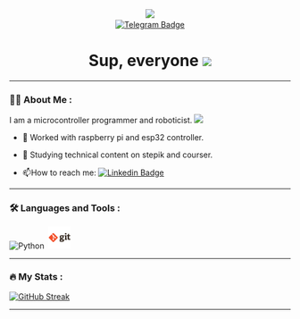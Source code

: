 <div id="header" align="center">
  <img src="https://media.giphy.com/media/lyqTO244WjFE1JlXts/giphy.gif" width="100"/>
</div>


<div id="badges" align="center">
  <a href="https://t.me/nasturg">
    <img src="https://img.shields.io/badge/telegram-blue?style=for-the-badge&logo=telegram&logoColor=white" alt="Telegram Badge"/>
  </a>
</div>

<h1 align="center">
  Sup, everyone
  <img src="https://media.giphy.com/media/hvRJCLFzcasrR4ia7z/giphy.gif" width="30px"/>
</h1>

---

### :woman_technologist: About Me :

I am a microcontroller programmer and roboticist. <img src="https://media.giphy.com/media/WUlplcMpOCEmTGBtBW/giphy.gif" width="30">

- :telescope: Worked with raspberry pi and esp32 controller.

- :seedling: Studying technical content on stepik and courser.
<!--
- :zap: In my free time I solve problems on LeetСode and read technical articles.
-->
- :mailbox:How to reach me: [![Linkedin Badge](https://img.shields.io/badge/-Nasturg-blue?style=flat&logo=Telegram&logoColor=white)]([your-linkedin-url](https://t.me/nasturg))

---

### :hammer_and_wrench: Languages and Tools :

<div>
  <img src="https://www.python.org/static/favicon.ico" title="Python" alt="Python" width="40" height="40"/>&nbsp;
  <!--<img src="https://www.rust-lang.org/static/images/favicon-32x32.png" title="Rust" alt="Rust" width="40" height="40"/>&nbsp;-->
  <img src="https://github.com/devicons/devicon/blob/master/icons/git/git-original-wordmark.svg" title="Git" **alt="Git" width="40" height="40"/>
</div>

---

### :fire: My Stats :

[![GitHub Streak](http://github-readme-streak-stats.herokuapp.com?user=nasturg&theme=dark&background=000000)](https://git.io/streak-stats)

<!--
[![Top Langs](https://github-readme-stats.vercel.app/api/top-langs/?username=nasturg)](https://github.com/anuraghazra/github-readme-stats)
-->
---
<!--
<div align="center">
  <img src="https://media.giphy.com/media/h408T6Y5GfmXBKW62l/giphy.gif" width="300"/>
</div>
-->

<!--
**Nasturg/Nasturg** is a ✨ _special_ ✨ repository because its `README.md` (this file) appears on your GitHub profile.

Here are some ideas to get you started:

- 🔭 I’m currently working on ...
- 🌱 I’m currently learning ...
- 👯 I’m looking to collaborate on ...
- 🤔 I’m looking for help with ...
- 💬 Ask me about ...
- 📫 How to reach me: ...
- 😄 Pronouns: ...
- ⚡ Fun fact: ...
-->
